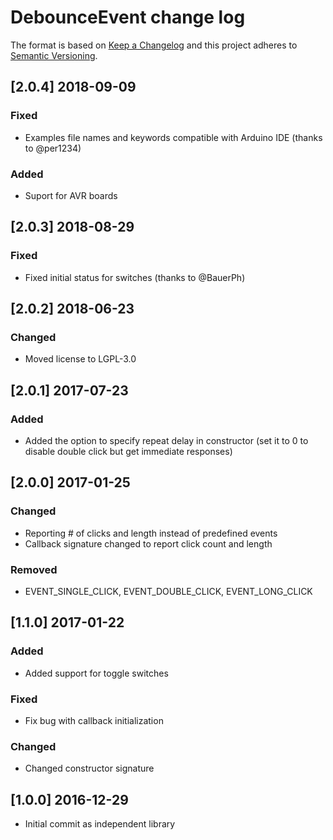 # DebounceEvent change log

The format is based on [Keep a Changelog](http://keepachangelog.com/)
and this project adheres to [Semantic Versioning](http://semver.org/).

## [2.0.4] 2018-09-09
### Fixed
- Examples file names and keywords compatible with Arduino IDE (thanks to @per1234)

### Added
- Suport for AVR boards

## [2.0.3] 2018-08-29
### Fixed
- Fixed initial status for switches (thanks to @BauerPh)

## [2.0.2] 2018-06-23
### Changed
- Moved license to LGPL-3.0

## [2.0.1] 2017-07-23
### Added
- Added the option to specify repeat delay in constructor (set it to 0 to disable double click but get immediate responses)

## [2.0.0] 2017-01-25
### Changed
- Reporting # of clicks and length instead of predefined events
- Callback signature changed to report click count and length

### Removed
- EVENT_SINGLE_CLICK, EVENT_DOUBLE_CLICK, EVENT_LONG_CLICK

## [1.1.0] 2017-01-22
### Added
- Added support for toggle switches

### Fixed
- Fix bug with callback initialization

### Changed
- Changed constructor signature

## [1.0.0] 2016-12-29
- Initial commit as independent library
